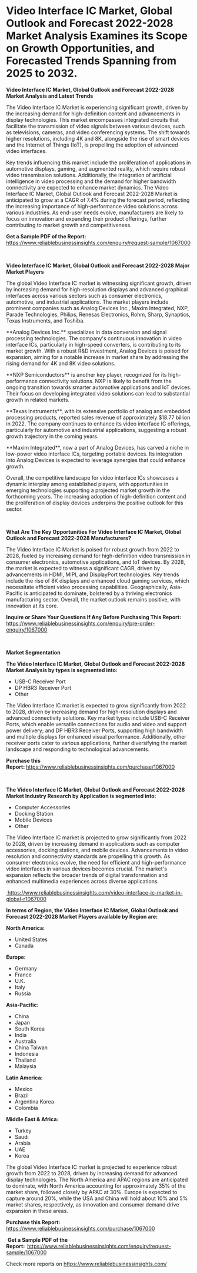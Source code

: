 <p><h1>Video Interface IC Market, Global Outlook and Forecast 2022-2028 Market Analysis Examines its Scope on Growth Opportunities, and Forecasted Trends Spanning from 2025 to 2032.</h1></p><p><strong>Video Interface IC Market, Global Outlook and Forecast 2022-2028 Market Analysis and Latest Trends</strong></p>
<p><p>The Video Interface IC Market is experiencing significant growth, driven by the increasing demand for high-definition content and advancements in display technologies. This market encompasses integrated circuits that facilitate the transmission of video signals between various devices, such as televisions, cameras, and video conferencing systems. The shift towards higher resolutions, including 4K and 8K, alongside the rise of smart devices and the Internet of Things (IoT), is propelling the adoption of advanced video interfaces.</p><p>Key trends influencing this market include the proliferation of applications in automotive displays, gaming, and augmented reality, which require robust video transmission solutions. Additionally, the integration of artificial intelligence in video processing and the demand for higher bandwidth connectivity are expected to enhance market dynamics. The Video Interface IC Market, Global Outlook and Forecast 2022-2028 Market is anticipated to grow at a CAGR of 7.4% during the forecast period, reflecting the increasing importance of high-performance video solutions across various industries. As end-user needs evolve, manufacturers are likely to focus on innovation and expanding their product offerings, further contributing to market growth and competitiveness.</p></p>
<p><strong>Get a Sample PDF of the Report:&nbsp;</strong> <a href="https://www.reliablebusinessinsights.com/enquiry/request-sample/1067000?utm_campaign=2313&utm_medium=2&utm_source=Github&utm_content=ia&utm_term=21032025&utm_id=video-interface-ic-market-global-outlook-and-forecast-2022-2028">https://www.reliablebusinessinsights.com/enquiry/request-sample/1067000</a></p>
<p>&nbsp;</p>
<p><strong>Video Interface IC Market, Global Outlook and Forecast 2022-2028 Major Market Players</strong></p>
<p><p>The global Video Interface IC market is witnessing significant growth, driven by increasing demand for high-resolution displays and advanced graphical interfaces across various sectors such as consumer electronics, automotive, and industrial applications. The market players include prominent companies such as Analog Devices Inc., Maxim Integrated, NXP, Parade Technologies, Philips, Renesas Electronics, Rohm, Sharp, Synaptics, Texas Instruments, and Toshiba.</p><p>**Analog Devices Inc.** specializes in data conversion and signal processing technologies. The company's continuous innovation in video interface ICs, particularly in high-speed converters, is contributing to its market growth. With a robust R&D investment, Analog Devices is poised for expansion, aiming for a notable increase in market share by addressing the rising demand for 4K and 8K video solutions.</p><p>**NXP Semiconductors** is another key player, recognized for its high-performance connectivity solutions. NXP is likely to benefit from the ongoing transition towards smarter automotive applications and IoT devices. Their focus on developing integrated video solutions can lead to substantial growth in related markets.</p><p>**Texas Instruments**, with its extensive portfolio of analog and embedded processing products, reported sales revenue of approximately $18.77 billion in 2022. The company continues to enhance its video interface IC offerings, particularly for automotive and industrial applications, suggesting a robust growth trajectory in the coming years.</p><p>**Maxim Integrated**, now a part of Analog Devices, has carved a niche in low-power video interface ICs, targeting portable devices. Its integration into Analog Devices is expected to leverage synergies that could enhance growth.</p><p>Overall, the competitive landscape for video interface ICs showcases a dynamic interplay among established players, with opportunities in emerging technologies supporting a projected market growth in the forthcoming years. The increasing adoption of high-definition content and the proliferation of display devices underpins the positive outlook for this sector.</p></p>
<p>&nbsp;</p>
<p><strong>What Are The Key Opportunities For Video Interface IC Market, Global Outlook and Forecast 2022-2028 Manufacturers?</strong></p>
<p><p>The Video Interface IC Market is poised for robust growth from 2022 to 2028, fueled by increasing demand for high-definition video transmission in consumer electronics, automotive applications, and IoT devices. By 2028, the market is expected to witness a significant CAGR, driven by advancements in HDMI, MIPI, and DisplayPort technologies. Key trends include the rise of 8K displays and enhanced cloud gaming services, which necessitate efficient video processing capabilities. Geographically, Asia-Pacific is anticipated to dominate, bolstered by a thriving electronics manufacturing sector. Overall, the market outlook remains positive, with innovation at its core.</p></p>
<p><strong>Inquire or Share Your Questions If Any Before Purchasing This Report:</strong> <a href="https://www.reliablebusinessinsights.com/enquiry/pre-order-enquiry/1067000?utm_campaign=2313&utm_medium=2&utm_source=Github&utm_content=ia&utm_term=21032025&utm_id=video-interface-ic-market-global-outlook-and-forecast-2022-2028">https://www.reliablebusinessinsights.com/enquiry/pre-order-enquiry/1067000</a></p>
<p>&nbsp;</p>
<p><strong>Market Segmentation</strong></p>
<p><strong>The Video Interface IC Market, Global Outlook and Forecast 2022-2028 Market Analysis by types is segmented into:</strong></p>
<p><ul><li>USB-C Receiver Port</li><li>DP HBR3 Receiver Port</li><li>Other</li></ul></p>
<p><p>The Video Interface IC market is expected to grow significantly from 2022 to 2028, driven by increasing demand for high-resolution displays and advanced connectivity solutions. Key market types include USB-C Receiver Ports, which enable versatile connections for audio and video and support power delivery; and DP HBR3 Receiver Ports, supporting high bandwidth and multiple displays for enhanced visual performance. Additionally, other receiver ports cater to various applications, further diversifying the market landscape and responding to technological advancements.</p></p>
<p><strong>Purchase this Report:&nbsp;</strong><a href="https://www.reliablebusinessinsights.com/purchase/1067000?utm_campaign=2313&utm_medium=2&utm_source=Github&utm_content=ia&utm_term=21032025&utm_id=video-interface-ic-market-global-outlook-and-forecast-2022-2028">https://www.reliablebusinessinsights.com/purchase/1067000</a></p>
<p>&nbsp;</p>
<p><strong>The Video Interface IC Market, Global Outlook and Forecast 2022-2028 Market Industry Research by Application is segmented into:</strong></p>
<p><ul><li>Computer Accessories</li><li>Docking Station</li><li>Mobile Devices</li><li>Other</li></ul></p>
<p><p>The Video Interface IC market is projected to grow significantly from 2022 to 2028, driven by increasing demand in applications such as computer accessories, docking stations, and mobile devices. Advancements in video resolution and connectivity standards are propelling this growth. As consumer electronics evolve, the need for efficient and high-performance video interfaces in various devices becomes crucial. The market's expansion reflects the broader trends of digital transformation and enhanced multimedia experiences across diverse applications.</p></p>
<p><a href="https://www.reliablebusinessinsights.com/video-interface-ic-market-in-global-r1067000?utm_campaign=2313&utm_medium=2&utm_source=Github&utm_content=ia&utm_term=21032025&utm_id=video-interface-ic-market-global-outlook-and-forecast-2022-2028">&nbsp;https://www.reliablebusinessinsights.com/video-interface-ic-market-in-global-r1067000</a></p>
<p><strong>In terms of Region, the Video Interface IC Market, Global Outlook and Forecast 2022-2028 Market Players available by Region are:</strong></p>
<p>
    <p> <strong> North America: </strong>
        <ul>
            <li>United States</li>
            <li>Canada</li>
        </ul>
        </p> 
    <p> <strong> Europe: </strong>
        <ul>
            <li>Germany</li>
            <li>France</li>
            <li>U.K.</li>
            <li>Italy</li>
            <li>Russia</li>
        </ul>
        </p> 
    <p> <strong> Asia-Pacific: </strong>
        <ul>
            <li>China</li>
            <li>Japan</li>
            <li>South Korea</li>
            <li>India</li>
            <li>Australia</li>
            <li>China Taiwan</li>
            <li>Indonesia</li>
            <li>Thailand</li>
            <li>Malaysia</li>
        </ul>
        </p> 
    <p> <strong> Latin America: </strong>
        <ul>
            <li>Mexico</li>
            <li>Brazil</li>
            <li>Argentina Korea</li>
            <li>Colombia</li>
        </ul>
        </p> 
    <p> <strong> Middle East & Africa: </strong>
        <ul>
            <li>Turkey</li>
            <li>Saudi</li>
            <li>Arabia</li>
            <li>UAE</li>
            <li>Korea</li>
        </ul>
    </p>
    </p>
<p><p>The global Video Interface IC market is projected to experience robust growth from 2022 to 2028, driven by increasing demand for advanced display technologies. The North America and APAC regions are anticipated to dominate, with North America accounting for approximately 35% of the market share, followed closely by APAC at 30%. Europe is expected to capture around 20%, while the USA and China will hold about 10% and 5% market shares, respectively, as innovation and consumer demand drive expansion in these areas.</p></p>
<p><strong>Purchase this Report: </strong><a href="https://www.reliablebusinessinsights.com/purchase/1067000?utm_campaign=2313&utm_medium=2&utm_source=Github&utm_content=ia&utm_term=21032025&utm_id=video-interface-ic-market-global-outlook-and-forecast-2022-2028">https://www.reliablebusinessinsights.com/purchase/1067000</a></p>
<p>&nbsp;<strong>Get a Sample PDF of the Report:&nbsp;&nbsp;</strong><a href="https://www.reliablebusinessinsights.com/enquiry/request-sample/1067000?utm_campaign=2313&utm_medium=2&utm_source=Github&utm_content=ia&utm_term=21032025&utm_id=video-interface-ic-market-global-outlook-and-forecast-2022-2028">https://www.reliablebusinessinsights.com/enquiry/request-sample/1067000</a></p>
<p><strong></strong></p>
<p>Check more reports on <a href="https://www.reliablebusinessinsights.com/?utm_campaign=2313&utm_medium=2&utm_source=Github&utm_content=ia&utm_term=21032025&utm_id=video-interface-ic-market-global-outlook-and-forecast-2022-2028">https://www.reliablebusinessinsights.com/</a></p>